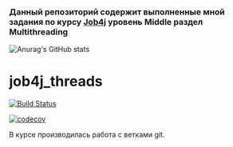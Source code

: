 ### Данный репозиторий содержит выполненные мной задания по курсу [Job4j](https://job4j.ru/) уровень Middle раздел Multithreading




![Anurag's GitHub stats](https://github-readme-stats.vercel.app/api?username=vnovopashin&show_icons=true&theme=gruvbox)




# job4j_threads
[![Build Status](https://app.travis-ci.com/vnovopashin/job4j_threads.svg?branch=master)](https://app.travis-ci.com/vnovopashin/job4j_threads)

[![codecov](https://codecov.io/gh/vnovopashin/job4j_threads/branch/master/graph/badge.svg?token=LSYIFX65KM)](https://codecov.io/gh/vnovopashin/job4j_threads)

В курсе производилась работа с ветками git.